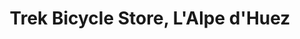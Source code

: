 ---
title: "Trek Bicycle Store, L'Alpe d'Huez"
url: /lalpe-dhuez/trek-bicycle-store-lalpe-dhuez/
shop: Fahrrad
---